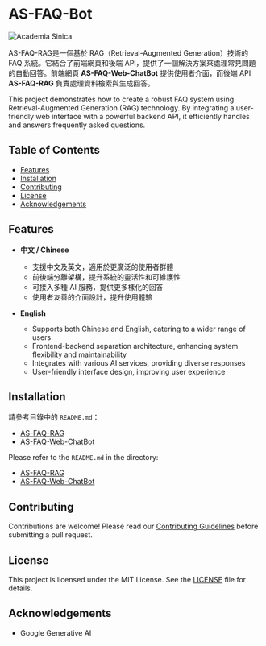 # AS-FAQ-Bot

![Academia Sinica](https://img.shields.io/badge/Academia%20Sinica-%23006E99.svg?style=for-the-badge)

AS-FAQ-RAG是一個基於 RAG（Retrieval-Augmented Generation）技術的 FAQ 系統。它結合了前端網頁和後端 API，提供了一個解決方案來處理常見問題的自動回答。前端網頁 **AS-FAQ-Web-ChatBot** 提供使用者介面，而後端 API **AS-FAQ-RAG** 負責處理資料檢索與生成回答。

This project demonstrates how to create a robust FAQ system using Retrieval-Augmented Generation (RAG) technology. By integrating a user-friendly web interface with a powerful backend API, it efficiently handles and answers frequently asked questions.


## Table of Contents

- [Features](#features)
- [Installation](#installation)
- [Contributing](#contributing)
- [License](#license)
- [Acknowledgements](#acknowledgements)



## Features

- **中文 / Chinese**
  - 支援中文及英文，適用於更廣泛的使用者群體
  - 前後端分離架構，提升系統的靈活性和可維護性
  - 可接入多種 AI 服務，提供更多樣化的回答
  - 使用者友善的介面設計，提升使用體驗

- **English**
  - Supports both Chinese and English, catering to a wider range of users
  - Frontend-backend separation architecture, enhancing system flexibility and maintainability
  - Integrates with various AI services, providing diverse responses
  - User-friendly interface design, improving user experience



## Installation

請參考目錄中的 `README.md`：
- [AS-FAQ-RAG](AS-FAQ-RAG/README.md)
- [AS-FAQ-Web-ChatBot](AS-FAQ-Web-ChatBot/README.md)

Please refer to the `README.md` in the directory:
- [AS-FAQ-RAG](AS-FAQ-RAG/README.md)
- [AS-FAQ-Web-ChatBot](AS-FAQ-Web-ChatBot/README.md)



## Contributing

Contributions are welcome! Please read our [Contributing Guidelines](CONTRIBUTING.md) before submitting a pull request.



## License

This project is licensed under the MIT License. See the [LICENSE](LICENSE) file for details.



## Acknowledgements

- Google Generative AI
